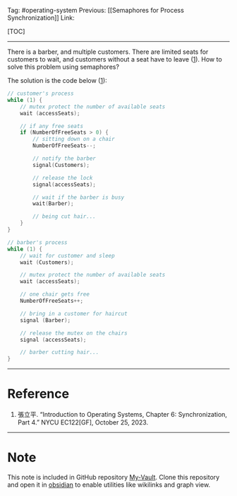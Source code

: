 Tag: #operating-system 
Previous: [[Semaphores for Process Synchronization]]
Link: 

[TOC]

---

There is a barber, and multiple customers. There are limited seats for customers to wait, and customers without a seat have to leave (<u>1</u>). How to solve this problem using semaphores?

The solution is the code below (<u>1</u>):

```cpp
// customer's process
while (1) {
	// mutex protect the number of available seats
	wait (accessSeats);

	// if any free seats
	if (NumberOfFreeSeats > 0) {
		// sitting down on a chair
		NumberOfFreeSeats--;

		// notify the barber
		signal(Customers);

		// release the lock
		signal(accessSeats);

		// wait if the barber is busy
		wait(Barber);

		// being cut hair...
	}
}

// barber's process
while (1) {
	// wait for customer and sleep
	wait (Customers);

	// mutex protect the number of available seats
	wait (accessSeats);

	// one chair gets free
	NumberOfFreeSeats++;

	// bring in a customer for haircut
	signal (Barber);

	// release the mutex on the chairs
	signal (accessSeats);

	// barber cutting hair...
}
```

---

# Reference

1. 張立平. “Introduction to Operating Systems, Chapter 6: Synchronization, Part 4.” NYCU EC122[GF], October 25, 2023.

---

# Note

This note is included in GitHub repository [My-Vault](https://github.com/LittleD3092/My-Vault.git). Clone this repository and open it in [obsidian](https://obsidian.md/) to enable utilities like wikilinks and graph view.